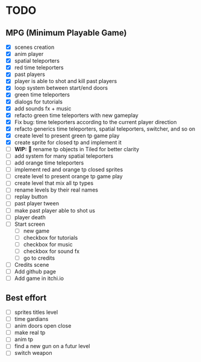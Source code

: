 # TODO

## MPG (Minimum Playable Game)
- [X] scenes creation
- [X] anim player
- [X] spatial teleporters
- [X] red time teleporters
- [X] past players
- [X] player is able to shot and kill past players
- [X] loop system between start/end doors
- [X] green time teleporters
- [X] dialogs for tutorials
- [X] add sounds fx + music
- [X] refacto green time teleporters with new gameplay
- [X] Fix bug: time teleporters according to the current player direction
- [X] refacto generics time teleporters, spatial teleporters, switcher, and so on
- [X] create level to present green tp game play
- [X] create sprite for closed tp and implement it
- [ ] **WIP:** :construction: rename tp objects in Tiled for better clarity
- [ ] add system for many spatial teleporters
- [ ] add orange time teleporters
- [ ] implement red and orange tp closed sprites
- [ ] create level to present orange tp game play
- [ ] create level that mix all tp types
- [ ] rename levels by their real names
- [ ] replay button
- [ ] past player tween
- [ ] make past player able to shot us
- [ ] player death
- [ ] Start screen
  - [ ] new game
  - [ ] checkbox for tutorials
  - [ ] checkbox for music
  - [ ] checkbox for sound fx
  - [ ] go to credits
- [ ] Credits scene
- [ ] Add github page
- [ ] Add game in itchi.io

## Best effort
- [ ] sprites titles level
- [ ] time gardians
- [ ] anim doors open close
- [ ] make real tp
- [ ] anim tp
- [ ] find a new gun on a futur level
- [ ] switch weapon
